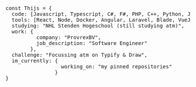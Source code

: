 <pre>const Thijs = {
  code: [Javascript, Typescript, C#, F#, PHP, C++, Python, Java. Dart, SQL, CSS],
  tools: [React, Node, Docker, Angular, Laravel, Blade, VueJS, Unity, Flutter],
  studying: "NHL Stenden Hogeschool (still studying atm)",
  work: {
          company: "ProvrexBV",
          job_description: "Software Engineer"
        },
  challenge: "Focussing atm on Typify & Draw",
  im_currently: {
                  working_on: "my pinned repositories"
                }
}</pre>
